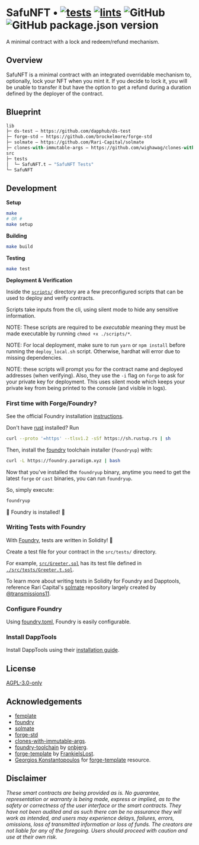 # SafuNFT • [![tests](https://github.com/abigger87/femplate/actions/workflows/tests.yml/badge.svg)](https://github.com/abigger87/femplate/actions/workflows/tests.yml) [![lints](https://github.com/abigger87/femplate/actions/workflows/lints.yml/badge.svg)](https://github.com/abigger87/femplate/actions/workflows/lints.yml) ![GitHub](https://img.shields.io/github/license/abigger87/femplate)  ![GitHub package.json version](https://img.shields.io/github/package-json/v/abigger87/femplate)


A minimal contract with a lock and redeem/refund mechanism.

## Overview

SafuNFT is a minimal contract with an integrated overridable mechanism to, optionally, lock your NFT when you mint it. If you decide to lock it, you will be unable to transfer it but have the option to get a refund during a duration defined by the deployer of the contract.

## Blueprint

```ml
lib
├─ ds-test — https://github.com/dapphub/ds-test
├─ forge-std — https://github.com/brockelmore/forge-std
├─ solmate — https://github.com/Rari-Capital/solmate
├─ clones-with-immutable-args — https://github.com/wighawag/clones-with-immutable-args
src
├─ tests
│  └─ SafuNFT.t — "SafuNFT Tests"
└─ SafuNFT
```

## Development


**Setup**
```bash
make
# OR #
make setup
```

**Building**
```bash
make build
```

**Testing**
```bash
make test
```

**Deployment & Verification**

Inside the [`scripts/`](./scripts/) directory are a few preconfigured scripts that can be used to deploy and verify contracts.

Scripts take inputs from the cli, using silent mode to hide any sensitive information.

NOTE: These scripts are required to be _executable_ meaning they must be made executable by running `chmod +x ./scripts/*`.

NOTE: For local deployment, make sure to run `yarn` or `npm install` before running the `deploy_local.sh` script. Otherwise, hardhat will error due to missing dependencies.

NOTE: these scripts will prompt you for the contract name and deployed addresses (when verifying). Also, they use the `-i` flag on `forge` to ask for your private key for deployment. This uses silent mode which keeps your private key from being printed to the console (and visible in logs).

### First time with Forge/Foundry?

See the official Foundry installation [instructions](https://github.com/gakonst/foundry/blob/master/README.md#installation).

Don't have [rust](https://www.rust-lang.org/tools/install) installed?
Run
```bash
curl --proto '=https' --tlsv1.2 -sSf https://sh.rustup.rs | sh
```

Then, install the [foundry](https://github.com/gakonst/foundry) toolchain installer (`foundryup`) with:
```bash
curl -L https://foundry.paradigm.xyz | bash
```

Now that you've installed the `foundryup` binary,
anytime you need to get the latest `forge` or `cast` binaries,
you can run `foundryup`.

So, simply execute:
```bash
foundryup
```

🎉 Foundry is installed! 🎉

### Writing Tests with Foundry

With [Foundry](https://gakonst.xyz), tests are written in Solidity! 🥳

Create a test file for your contract in the `src/tests/` directory.

For example, [`src/Greeter.sol`](./src/Greeter.sol) has its test file defined in [`./src/tests/Greeter.t.sol`](./src/tests/Greeter.t.sol).

To learn more about writing tests in Solidity for Foundry and Dapptools, reference Rari Capital's [solmate](https://github.com/Rari-Capital/solmate/tree/main/src/test) repository largely created by [@transmissions11](https://twitter.com/transmissions11).

### Configure Foundry

Using [foundry.toml](./foundry.toml), Foundry is easily configurable.


### Install DappTools

Install DappTools using their [installation guide](https://github.com/dapphub/dapptools#installation).


## License

[AGPL-3.0-only](https://github.com/abigger87/femplate/blob/master/LICENSE)

## Acknowledgements

- [femplate](https://github.com/abigger87/femplate)
- [foundry](https://github.com/gakonst/foundry)
- [solmate](https://github.com/Rari-Capital/solmate)
- [forge-std](https://github.com/brockelmore/forge-std)
- [clones-with-immutable-args](https://github.com/wighawag/clones-with-immutable-args).
- [foundry-toolchain](https://github.com/onbjerg/foundry-toolchain) by [onbjerg](https://github.com/onbjerg).
- [forge-template](https://github.com/FrankieIsLost/forge-template) by [FrankieIsLost](https://github.com/FrankieIsLost).
- [Georgios Konstantopoulos](https://github.com/gakonst) for [forge-template](https://github.com/gakonst/forge-template) resource.

## Disclaimer

_These smart contracts are being provided as is. No guarantee, representation or warranty is being made, express or implied, as to the safety or correctness of the user interface or the smart contracts. They have not been audited and as such there can be no assurance they will work as intended, and users may experience delays, failures, errors, omissions, loss of transmitted information or loss of funds. The creators are not liable for any of the foregoing. Users should proceed with caution and use at their own risk._
